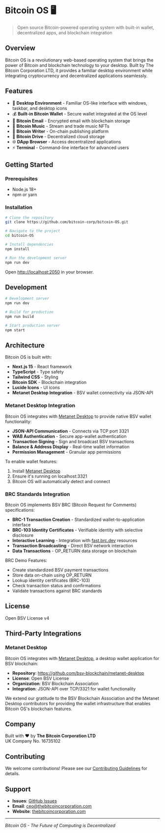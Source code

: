 # Bitcoin OS 🖥️

> Open source Bitcoin-powered operating system with built-in wallet, decentralized apps, and blockchain integration

## Overview

Bitcoin OS is a revolutionary web-based operating system that brings the power of Bitcoin and blockchain technology to your desktop. Built by The Bitcoin Corporation LTD, it provides a familiar desktop environment while integrating cryptocurrency and decentralized applications seamlessly.

## Features

- 🎨 **Desktop Environment** - Familiar OS-like interface with windows, taskbar, and desktop icons
- 💰 **Built-in Bitcoin Wallet** - Secure wallet integrated at the OS level
- 📧 **Bitcoin Email** - Encrypted email with blockchain storage
- 🎵 **Bitcoin Music** - Stream and trade music NFTs
- 📝 **Bitcoin Writer** - On-chain publishing platform
- 💾 **Bitcoin Drive** - Decentralized cloud storage
- 🌐 **DApp Browser** - Access decentralized applications
- ⚡ **Terminal** - Command-line interface for advanced users

## Getting Started

### Prerequisites

- Node.js 18+
- npm or yarn

### Installation

```bash
# Clone the repository
git clone https://github.com/bitcoin-corp/bitcoin-OS.git

# Navigate to the project
cd bitcoin-OS

# Install dependencies
npm install

# Run the development server
npm run dev
```

Open [http://localhost:2050](http://localhost:2050) in your browser.

## Development

```bash
# Development server
npm run dev

# Build for production
npm run build

# Start production server
npm start
```

## Architecture

Bitcoin OS is built with:
- **Next.js 15** - React framework
- **TypeScript** - Type safety
- **Tailwind CSS** - Styling
- **Bitcoin SDK** - Blockchain integration
- **Lucide Icons** - UI icons
- **Metanet Desktop Integration** - BSV wallet connectivity via JSON-API

### Metanet Desktop Integration

Bitcoin OS integrates with [Metanet Desktop](https://github.com/bsv-blockchain/metanet-desktop) to provide native BSV wallet functionality:

- **JSON-API Communication** - Connects via TCP port 3321
- **WAB Authentication** - Secure app-wallet authentication
- **Transaction Signing** - Sign and broadcast BSV transactions
- **Balance & Address Display** - Real-time wallet information
- **Permission Management** - Granular app permissions

To enable wallet features:
1. Install [Metanet Desktop](https://github.com/bsv-blockchain/metanet-desktop)
2. Ensure it's running on localhost:3321
3. Bitcoin OS will automatically detect and connect

### BRC Standards Integration

Bitcoin OS implements BSV BRC (Bitcoin Request for Comments) specifications:

- **BRC-1 Transaction Creation** - Standardized wallet-to-application interface
- **BRC-103 Identity Certificates** - Verifiable identity with selective disclosure
- **Interactive Learning** - Integration with [fast.brc.dev](https://fast.brc.dev) resources
- **Transaction Broadcasting** - Direct BSV network interaction
- **Data Transactions** - OP_RETURN data storage on blockchain

BRC Demo Features:
- Create standardized BSV payment transactions
- Store data on-chain using OP_RETURN
- Lookup identity certificates (BRC-103)
- Check transaction status and confirmations
- Validate transactions against BRC standards

## License

Open BSV License v4

## Third-Party Integrations

### Metanet Desktop
Bitcoin OS integrates with [Metanet Desktop](https://github.com/bsv-blockchain/metanet-desktop), a desktop wallet application for BSV blockchain:

- **Repository**: https://github.com/bsv-blockchain/metanet-desktop
- **License**: Open BSV License
- **Organization**: BSV Blockchain Association
- **Integration**: JSON-API over TCP/3321 for wallet functionality

We extend our gratitude to the BSV Blockchain Association and the Metanet Desktop contributors for providing the wallet infrastructure that enables Bitcoin OS's blockchain features.

## Company

Built with ❤️ by **The Bitcoin Corporation LTD**  
UK Company No. 16735102

## Contributing

We welcome contributions! Please see our [Contributing Guidelines](CONTRIBUTING.md) for details.

## Support

- **Issues**: [GitHub Issues](https://github.com/bitcoin-apps-suite/bitcoin-OS/issues)
- **Email**: ceo@thebitcoincorporation.com
- **Website**: [thebitcoincorporation.com](https://thebitcoincorporation.com)

---

*Bitcoin OS - The Future of Computing is Decentralized*